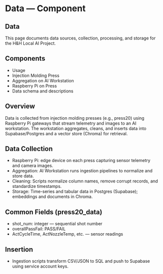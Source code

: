 # Data — Component

## Data

This page documents data sources, collection, processing, and storage for the H&H Local AI Project.

## Components
- Usage
- Injection Molding Press
- Aggregation on AI Workstation
- Raspberry Pi on Press
- Data schema and descriptions

## Overview
Data is collected from injection molding presses (e.g., press20) using Raspberry Pi gateways that stream telemetry and images to an AI workstation. The workstation aggregates, cleans, and inserts data into Supabase/Postgres and a vector store (Chroma) for retrieval.

## Data Collection
- Raspberry Pi: edge device on each press capturing sensor telemetry and camera images.
- Aggregation: AI Workstation runs ingestion pipelines to normalize and store data.
- Cleaning: Scripts normalize column names, remove corrupt records, and standardize timestamps.
- Storage: Time-series and tabular data in Postgres (Supabase); embeddings and documents in Chroma.

## Common Fields (press20_data)
- shot_num: integer — sequential shot number
- overallPassFail: PASS/FAIL
- ActCycleTime, ActNozzleTemp, etc. — sensor readings

## Insertion
- Ingestion scripts transform CSV/JSON to SQL and push to Supabase using service account keys.
